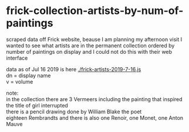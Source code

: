 # frick-collection-artists-by-num-of-paintings
scraped data off Frick website, beause I am planning my afternoon visit I wanted to see what artists are in the permanent collection ordered by number of paintings on display and I could not do this with their web interface

data as of Jul 16 2019 is here [./frick-artists-2019-7-16.js](./frick-artists-2019-7-16.js)<br/>
dn = display name<br/>
v = volume

note:<br/>
in the collection there are 3 Vermeers including the painting that inspired the title of girl interrupted<br/>
there is a pencil drawing done by William Blake the poet<br/>
eighteen Rembrandts and there is also one Renoir, one Monet, one Anton Mauve
